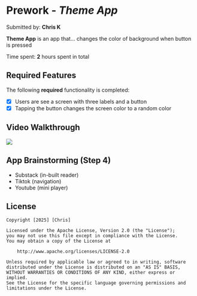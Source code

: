 # Prework - *Theme App*

Submitted by: **Chris K**

**Theme App** is an app that... changes the color of background when button is pressed

Time spent: **2** hours spent in total

## Required Features

The following **required** functionality is completed:

- [X] Users are see a screen with three labels and a button
- [X] Tapping the button changes the screen color to a random color
 
## Video Walkthrough

<div>
    <a href="https://www.loom.com/share/52cdcabb76cd4987b35e794b4070f17e">
    </a>
    <a href="https://www.loom.com/share/52cdcabb76cd4987b35e794b4070f17e">
      <img style="max-width:300px;" src="https://cdn.loom.com/sessions/thumbnails/52cdcabb76cd4987b35e794b4070f17e-04e3c873b46961ff-full-play.gif">
    </a>
  </div>

## App Brainstorming (Step 4)

- Substack (in-built reader)
- Tiktok (navigation)
- Youtube (mini player)

## License

    Copyright [2025] [Chris]

    Licensed under the Apache License, Version 2.0 (the "License");
    you may not use this file except in compliance with the License.
    You may obtain a copy of the License at

        http://www.apache.org/licenses/LICENSE-2.0

    Unless required by applicable law or agreed to in writing, software
    distributed under the License is distributed on an "AS IS" BASIS,
    WITHOUT WARRANTIES OR CONDITIONS OF ANY KIND, either express or implied.
    See the License for the specific language governing permissions and
    limitations under the License.
